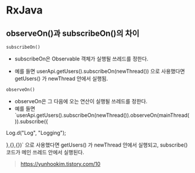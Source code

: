# RxJava

## observeOn()과 subscribeOn()의 차이

`subscribeOn()`
- subscribeOn은 Observable 객체가 실행될 쓰레드를 정한다.

- 예를 들면 userApi.getUsers().subscribeOn(newThread()) 으로 사용했다면 getUsers() 가 newThread 안에서 실행됨.


`observeOn()`
- observeOn은 그 다음에 오는 연산이 실행될 쓰레드를 정한다.
- 예를 들면 `userApi.getUsers().subscribeOn(newThread()).observeOn(mainThread()).subscribe({

Log.d("Log", "Logging");

},{},{})` 으로 사용했다면 getUsers() 가 newThread 안에서 실행되고, subscribe() 코드가 메인 쓰레드 안에서 실행된다.

> https://yunhookim.tistory.com/10
